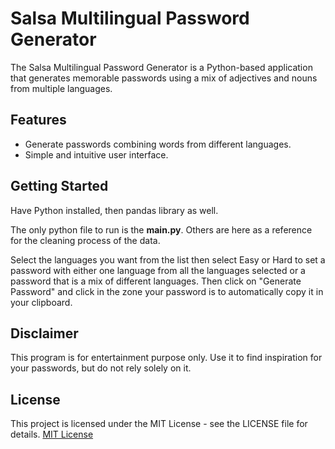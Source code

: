 # Salsa Multilingual Password Generator

The Salsa Multilingual Password Generator is a Python-based application that generates memorable passwords using a mix of adjectives and nouns from multiple languages.

## Features

- Generate passwords combining words from different languages.
- Simple and intuitive user interface.

## Getting Started

Have Python installed, then pandas library as well.

The only python file to run is the **main.py**.
Others are here as a reference for the cleaning process of the data.

Select the languages you want from the list then select Easy or Hard to set a password with either one language from all the languages selected or a password that is a mix of different languages. 
Then click on "Generate Password" and click in the zone your password is to automatically copy it in your clipboard.

## Disclaimer

This program is for entertainment purpose only. Use it to find inspiration for your passwords, but do not rely solely on it.

## License

This project is licensed under the MIT License - see the LICENSE file for details.
[MIT License](LICENSE)
